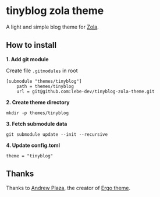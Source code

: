 # tinyblog zola theme
A light and simple blog theme for [Zola](https://github.com/getzola/zola).

## How to install

**1. Add git module**

Create file `.gitmodules` in root

```
[submodule "themes/tinyblog"]
	path = themes/tinyblog
	url = git@github.com:lebe-dev/tinyblog-zola-theme.git
```

**2. Create theme directory**

```shell script
mkdir -p themes/tinyblog
```

**3. Fetch submodule data**

```shell script
git submodule update --init --recursive
```

**4. Update config.toml**

```
theme = "tinyblog"
```

## Thanks

Thanks to [Andrew Plaza](https://github.com/insipx), the creator of [Ergo theme](https://github.com/insipx/Ergo).

